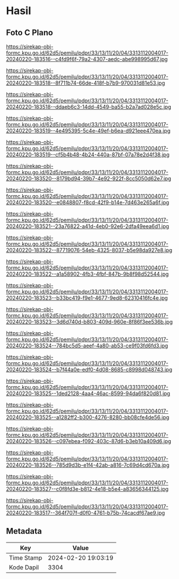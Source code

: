 # Hasil

## Foto C Plano

https://sirekap-obj-formc.kpu.go.id/62d5/pemilu/pdpr/33/13/11/20/04/3313112004017-20240220-183516--c4fd9f6f-79a2-4307-aedc-abe998995d67.jpg

https://sirekap-obj-formc.kpu.go.id/62d5/pemilu/pdpr/33/13/11/20/04/3313112004017-20240220-183518--8f711b74-66de-418f-b7b9-970031d81e53.jpg

https://sirekap-obj-formc.kpu.go.id/62d5/pemilu/pdpr/33/13/11/20/04/3313112004017-20240220-183518--ddaeb6c3-14dd-4549-ba55-b2a7ad028e5c.jpg

https://sirekap-obj-formc.kpu.go.id/62d5/pemilu/pdpr/33/13/11/20/04/3313112004017-20240220-183519--4e495395-5c4e-49ef-b6ea-d921eee470ea.jpg

https://sirekap-obj-formc.kpu.go.id/62d5/pemilu/pdpr/33/13/11/20/04/3313112004017-20240220-183519--cf5b4b48-4b24-440a-87bf-07a78e2d4f38.jpg

https://sirekap-obj-formc.kpu.go.id/62d5/pemilu/pdpr/33/13/11/20/04/3313112004017-20240220-183520--8179bd94-39b7-4e92-922f-8cc5050d62e7.jpg

https://sirekap-obj-formc.kpu.go.id/62d5/pemilu/pdpr/33/13/11/20/04/3313112004017-20240220-183520--e0848807-f8cd-42f9-b14e-7d463e265a6f.jpg

https://sirekap-obj-formc.kpu.go.id/62d5/pemilu/pdpr/33/13/11/20/04/3313112004017-20240220-183521--23a76822-a41d-4eb0-92e6-2dfa49eea6d1.jpg

https://sirekap-obj-formc.kpu.go.id/62d5/pemilu/pdpr/33/13/11/20/04/3313112004017-20240220-183522--87719076-54eb-4325-8037-b5e98da927e8.jpg

https://sirekap-obj-formc.kpu.go.id/62d5/pemilu/pdpr/33/13/11/20/04/3313112004017-20240220-183522--a1a58902-4fb3-4fbf-847b-9b8f98d52544.jpg

https://sirekap-obj-formc.kpu.go.id/62d5/pemilu/pdpr/33/13/11/20/04/3313112004017-20240220-183523--b33bc419-f9e1-4677-9ed8-62310416fc4e.jpg

https://sirekap-obj-formc.kpu.go.id/62d5/pemilu/pdpr/33/13/11/20/04/3313112004017-20240220-183523--3d6d740d-b803-409d-960e-8f86f3ee536b.jpg

https://sirekap-obj-formc.kpu.go.id/62d5/pemilu/pdpr/33/13/11/20/04/3313112004017-20240220-183524--784bc5d5-aeef-4a80-ab53-ce9f03fd6fd3.jpg

https://sirekap-obj-formc.kpu.go.id/62d5/pemilu/pdpr/33/13/11/20/04/3313112004017-20240220-183524--b7f44a0e-edf0-4d08-8685-c8998d048743.jpg

https://sirekap-obj-formc.kpu.go.id/62d5/pemilu/pdpr/33/13/11/20/04/3313112004017-20240220-183525--1ded2128-4aa4-46ac-8599-94da6f820d81.jpg

https://sirekap-obj-formc.kpu.go.id/62d5/pemilu/pdpr/33/13/11/20/04/3313112004017-20240220-183525--a1282ff2-b300-4276-8280-bb08cfe4de56.jpg

https://sirekap-obj-formc.kpu.go.id/62d5/pemilu/pdpr/33/13/11/20/04/3313112004017-20240220-183526--c097ebea-f092-403c-87d6-b3eb10a409d6.jpg

https://sirekap-obj-formc.kpu.go.id/62d5/pemilu/pdpr/33/13/11/20/04/3313112004017-20240220-183526--785d9d3b-e1f4-42ab-a816-7c69d4cd670a.jpg

https://sirekap-obj-formc.kpu.go.id/62d5/pemilu/pdpr/33/13/11/20/04/3313112004017-20240220-183527--c0f8fd3e-b812-4e18-b5e4-a83656344125.jpg

https://sirekap-obj-formc.kpu.go.id/62d5/pemilu/pdpr/33/13/11/20/04/3313112004017-20240220-183517--364f707f-d0f0-4761-b75b-74cacdf67ae9.jpg


## Metadata

| Key        | Value               |
| ---------- | ------------------- |
| Time Stamp | 2024-02-20 19:03:19 |
| Kode Dapil | 3304                |



